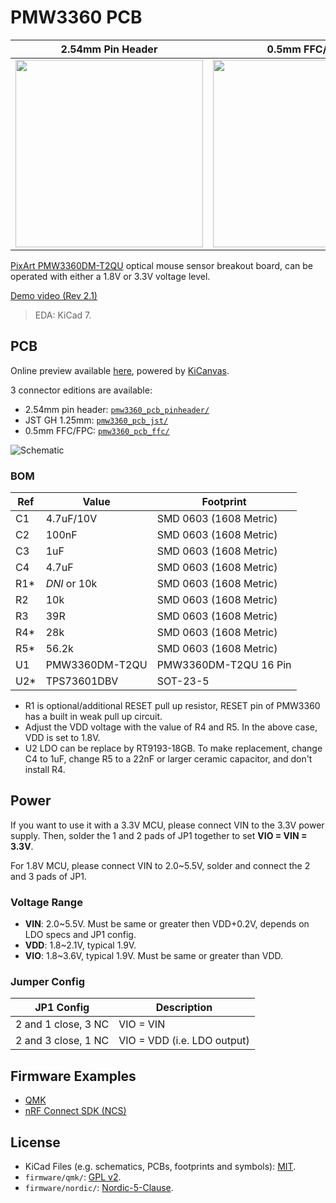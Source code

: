 # PMW3360 PCB

| 2.54mm Pin Header                                                                                     | 0.5mm FFC/FPC                                                                                         |
| ----------------------------------------------------------------------------------------------------- | ----------------------------------------------------------------------------------------------------- |
| <a href="https://i.imgur.com/dnOzjEC.jpg"><img src="https://i.imgur.com/dnOzjEC.jpg" width="300"></a> | <a href="https://i.imgur.com/n6hp9wy.jpg"><img src="https://i.imgur.com/n6hp9wy.jpg" width="300"></a> |

[PixArt PMW3360DM-T2QU](https://www.pixart.com/products-detail/10/PMW3360DM-T2QU) optical mouse sensor breakout board, can be operated with either a 1.8V or 3.3V voltage level.

[Demo video (Rev 2.1)](https://youtu.be/orrze81mV_8?t=312)

> EDA: KiCad 7.

## PCB

Online preview available [here](https://kicanvas.org/?github=https%3A%2F%2Fgithub.com%2Fsiderakb%2Fpmw3360-pcb%2Ftree%2Fmain%2Fpmw3360_pcb_ffc), powered by [KiCanvas](https://kicanvas.org/).

3 connector editions are available:
- 2.54mm pin header: [`pmw3360_pcb_pinheader/`](/pmw3360_pcb_pinheader/)
- JST GH 1.25mm: [`pmw3360_pcb_jst/`](/pmw3360_pcb_jst/)
- 0.5mm FFC/FPC: [`pmw3360_pcb_ffc/`](/pmw3360_pcb_ffc/)

![Schematic](https://i.imgur.com/Yu6TUAT.png)

### BOM

| Ref  | Value          | Footprint              |
| ---- | -------------- | ---------------------- |
| C1   | 4.7uF/10V      | SMD 0603 (1608 Metric) |
| C2   | 100nF          | SMD 0603 (1608 Metric) |
| C3   | 1uF            | SMD 0603 (1608 Metric) |
| C4   | 4.7uF          | SMD 0603 (1608 Metric) |
| R1\* | *DNI* or 10k   | SMD 0603 (1608 Metric) |
| R2   | 10k            | SMD 0603 (1608 Metric) |
| R3   | 39R            | SMD 0603 (1608 Metric) |
| R4\* | 28k            | SMD 0603 (1608 Metric) |
| R5\* | 56.2k          | SMD 0603 (1608 Metric) |
| U1   | PMW3360DM-T2QU | PMW3360DM-T2QU 16 Pin  |
| U2\* | TPS73601DBV    | SOT-23-5               |

- R1 is optional/additional RESET pull up resistor, RESET pin of PMW3360 has a built in weak pull up circuit.
- Adjust the VDD voltage with the value of R4 and R5. In the above case, VDD is set to 1.8V.
- U2 LDO can be replace by RT9193-18GB. To make replacement, change C4 to 1uF, change R5 to a 22nF or larger ceramic capacitor, and don't install R4.

## Power

If you want to use it with a 3.3V MCU, please connect VIN to the 3.3V power supply. Then, solder the 1 and 2 pads of JP1 together to set **VIO = VIN = 3.3V**.

For 1.8V MCU, please connect VIN to 2.0\~5.5V, solder and connect the 2 and 3 pads of JP1.

### Voltage Range

- **VIN**: 2.0\~5.5V. Must be same or greater then VDD+0.2V, depends on LDO specs and JP1 config.
- **VDD**: 1.8\~2.1V, typical 1.9V.
- **VIO**: 1.8\~3.6V, typical 1.9V. Must be same or greater than VDD.

### Jumper Config

| JP1 Config          | Description                 |
| ------------------- | --------------------------- |
| 2 and 1 close, 3 NC | VIO = VIN                   |
| 2 and 3 close, 1 NC | VIO = VDD (i.e. LDO output) |

## Firmware Examples

- [QMK](/firmware/qmk/pmw3360_test/)
- [nRF Connect SDK (NCS)](/firmware/nordic/)

## License

- KiCad Files (e.g. schematics, PCBs, footprints and symbols): [MIT](/LICENSE).
- `firmware/qmk/`: [GPL v2](/LICENSE_QMK).
- `firmware/nordic/`: [Nordic-5-Clause](/LICENSE_Nordic).
